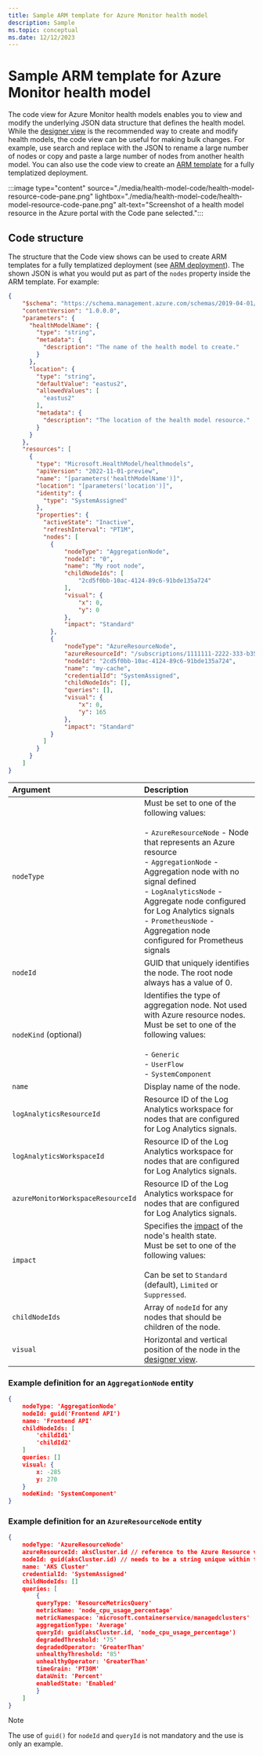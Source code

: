 ```yaml
---
title: Sample ARM template for Azure Monitor health model
description: Sample 
ms.topic: conceptual
ms.date: 12/12/2023
---
```


# Sample ARM template for Azure Monitor health model

The code view for Azure Monitor health models enables you to view and modify the underlying JSON data structure that defines the health model. While the [designer view](./designer-view.md) is the recommended way to create and modify health models, the code view can be useful for making bulk changes. For example, use search and replace with the JSON to rename a large number of nodes or copy and paste a large number of nodes from another health model. You can also use the code view to create an [ARM template](./health-model-create-with-arm-template.md) for a fully templatized deployment.

:::image type="content" source="./media/health-model-code/health-model-resource-code-pane.png" lightbox="./media/health-model-code/health-model-resource-code-pane.png" alt-text="Screenshot of a health model resource in the Azure portal with the Code pane selected.":::

## Code structure

The structure that the Code view shows can be used to create ARM templates for a fully templatized deployment (see [ARM deployment](./health-model-create-with-arm-template.md)). The shown JSON is what you would put as part of the `nodes` property inside the ARM template. For example:

```json
{
    "$schema": "https://schema.management.azure.com/schemas/2019-04-01/deploymentTemplate.json#",
    "contentVersion": "1.0.0.0",
    "parameters": {
      "healthModelName": {
        "type": "string",
        "metadata": {
          "description": "The name of the health model to create."
        }
      },
      "location": {
        "type": "string",
        "defaultValue": "eastus2",
        "allowedValues": [
          "eastus2"
        ],
        "metadata": {
          "description": "The location of the health model resource."
        }
      }
    },
    "resources": [
      {
        "type": "Microsoft.HealthModel/healthmodels",
        "apiVersion": "2022-11-01-preview",
        "name": "[parameters('healthModelName')]",
        "location": "[parameters('location')]",
        "identity": {
          "type": "SystemAssigned"
        },
        "properties": {
          "activeState": "Inactive",
          "refreshInterval": "PT1M",
          "nodes": [
            {
                "nodeType": "AggregationNode",
                "nodeId": "0",
                "name": "My root node",
                "childNodeIds": [
                    "2cd5f0bb-10ac-4124-89c6-91bde135a724"
                ],
                "visual": {
                    "x": 0,
                    "y": 0
                },
                "impact": "Standard"
            },
            {
                "nodeType": "AzureResourceNode",
                "azureResourceId": "/subscriptions/1111111-2222-333-b352-828cbd55d6f4/resourceGroups/my-rg/providers/Microsoft.Cache/Redis/my-cache",
                "nodeId": "2cd5f0bb-10ac-4124-89c6-91bde135a724",
                "name": "my-cache",
                "credentialId": "SystemAssigned",
                "childNodeIds": [],
                "queries": [],
                "visual": {
                    "x": 0,
                    "y": 165
                },
                "impact": "Standard"
            }
          ]
        }
      }
    ]
}
```



| Argument | Description |
|:---|:---|
| `nodeType` | Must be set to one of the following values:<br><br>- `AzureResourceNode` - Node that represents an Azure resource<br>- `AggregationNode` - Aggregation node with no signal defined<br>- `LogAnalyticsNode` - Aggregate node configured for Log Analytics signals<br>- `PrometheusNode` - Aggregation node configured for Prometheus signals |
| `nodeId` | GUID that uniquely identifies the node. The root node always has a value of 0. |
| `nodeKind` (optional) | Identifies the type of aggregation node. Not used with Azure resource nodes.<br>Must be set to one of the following values:<br><br>- `Generic`<br>- `UserFlow`<br>- `SystemComponent` |
| `name` | Display name of the node. |
| `logAnalyticsResourceId` | Resource ID of the Log Analytics workspace for nodes that are configured for Log Analytics signals. |
| `logAnalyticsWorkspaceId` | Resource ID of the Log Analytics workspace for nodes that are configured for Log Analytics signals. |
| `azureMonitorWorkspaceResourceId` | Resource ID of the Log Analytics workspace for nodes that are configured for Log Analytics signals. |
| `impact` | Specifies the [impact](./health-state.md#impact) of the node's health state.<br>Must be set to one of the following values:<br><br> Can be set to `Standard` (default), `Limited` or `Suppressed`. |
|  `childNodeIds` | Array of `nodeId` for any nodes that should be children of the node. |
| `visual` | Horizontal and vertical position of the node in the [designer view](./designer-view.md). |

### Example definition for an `AggregationNode` entity

```json
{
    nodeType: 'AggregationNode'
    nodeId: guid('Frontend API')
    name: 'Frontend API'
    childNodeIds: [
        'childId1'
        'childId2'
    ]
    queries: []
    visual: {
        x: -285
        y: 270
    }
    nodeKind: 'SystemComponent'
}
```

### Example definition for an `AzureResourceNode` entity

```json
{
    nodeType: 'AzureResourceNode'
    azureResourceId: aksCluster.id // reference to the Azure Resource via its Resource Id
    nodeId: guid(aksCluster.id) // needs to be a string unique within the health model
    name: 'AKS Cluster'
    credentialId: 'SystemAssigned'
    childNodeIds: []
    queries: [
        {
        queryType: 'ResourceMetricsQuery'
        metricName: 'node_cpu_usage_percentage'
        metricNamespace: 'microsoft.containerservice/managedclusters'
        aggregationType: 'Average'
        queryId: guid(aksCluster.id, 'node_cpu_usage_percentage')
        degradedThreshold: '75'
        degradedOperator: 'GreaterThan'
        unhealthyThreshold: '85'
        unhealthyOperator: 'GreaterThan'
        timeGrain: 'PT30M'
        dataUnit: 'Percent'
        enabledState: 'Enabled'
        }
    ]
}
```

> [!NOTE]
> The use of `guid()` for `nodeId` and `queryId` is not mandatory and the use is only an example.